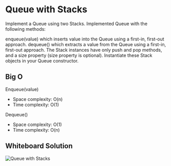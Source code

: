 # Queue with Stacks
Implement a Queue using two Stacks. Implemented Queue with the following methods:

enqueue(value) which inserts value into the Queue using a first-in, first-out approach.
dequeue() which extracts a value from the Queue using a first-in, first-out approach.
The Stack instances have only push and pop methods, and a size property (size property is optional). Instantiate these Stack objects in your Queue constructor.

## Big O
Enqueue(value)

* Space complexity: O(n)
* Time complexity: O(1)

Dequeue()

* Space complexity: O(1)
* Time complexity: O(n)

## Whiteboard Solution
![Queue with Stacks](/assets/challenge11.JPG)
